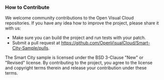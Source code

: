 ### How to Contribute

We welcome community contributions to the Open Visual Cloud repositories. If you have any idea how to improve the project, please share it with us:

- Make sure you can build the project and run tests with your patch.
- Submit a pull request at https://github.com/OpenVisualCloud/Smart-City-Sample/pulls.   

The Smart City sample is licensed under the BSD 3-Clause "New" or "Revised" license. By contributing to the project, you agree to the license and copyright terms therein and release your contribution under these terms.
